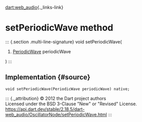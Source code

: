[dart:web\_audio](../../dart-web_audio/dart-web_audio-library){._links-link}

setPeriodicWave method
======================

::: {.section .multi-line-signature}
void setPeriodicWave(

1.  [PeriodicWave](../periodicwave-class) periodicWave

)
:::

Implementation {#source}
--------------

``` {.language-dart data-language="dart"}
void setPeriodicWave(PeriodicWave periodicWave) native;
```

::: {._attribution}
© 2012 the Dart project authors\
Licensed under the BSD 3-Clause \"New\" or \"Revised\" License.\
<https://api.dart.dev/stable/2.18.5/dart-web_audio/OscillatorNode/setPeriodicWave.html>
:::

